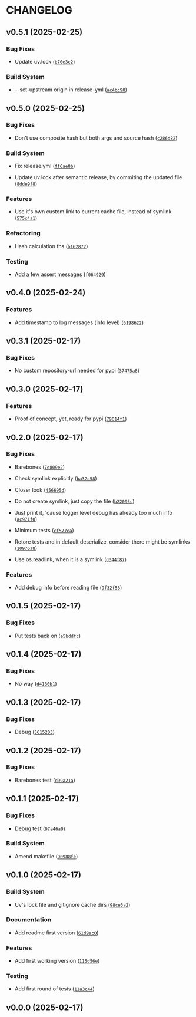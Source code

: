 # CHANGELOG


## v0.5.1 (2025-02-25)

### Bug Fixes

- Update uv.lock
  ([`b70e3c2`](https://github.com/edalfon/stepit/commit/b70e3c20bf4d07fd874ff320741f6b1423265cba))

### Build System

- --set-upstream origin in release-yml
  ([`ac4bc90`](https://github.com/edalfon/stepit/commit/ac4bc900bfddd5bcf526e79cf1ff193df6ac0d4d))


## v0.5.0 (2025-02-25)

### Bug Fixes

- Don't use composite hash but both args and source hash
  ([`c286d82`](https://github.com/edalfon/stepit/commit/c286d82d795c5f5236f338efa657ea88548f8867))

### Build System

- Fix release.yml
  ([`ff6ae0b`](https://github.com/edalfon/stepit/commit/ff6ae0b090311e90e3db3c856df3bad9330a24a4))

- Update uv.lock after semantic release, by commiting the updated file
  ([`8dde9f8`](https://github.com/edalfon/stepit/commit/8dde9f88ceaa6fda5138469977726c5c52829412))

### Features

- Use it's own custom link to current cache file, instead of symlink
  ([`575c4a1`](https://github.com/edalfon/stepit/commit/575c4a1630f8b04cc0a75e7d6a659ccb1b0fcc03))

### Refactoring

- Hash calculation fns
  ([`b162872`](https://github.com/edalfon/stepit/commit/b1628724238e0aba91100bc5d6a1a74823d48bfa))

### Testing

- Add a few assert messages
  ([`f064929`](https://github.com/edalfon/stepit/commit/f0649292d773bac8e9c12e1aa8053d16351c68f8))


## v0.4.0 (2025-02-24)

### Features

- Add timestamp to log messages (info level)
  ([`6198622`](https://github.com/edalfon/stepit/commit/6198622163368e590c2a5fd41c2de0da9a355e02))


## v0.3.1 (2025-02-17)

### Bug Fixes

- No custom repository-url needed for pypi
  ([`37475a8`](https://github.com/edalfon/stepit/commit/37475a86a57295d0abd4c0a7114cb9233b2aa464))


## v0.3.0 (2025-02-17)

### Features

- Proof of concept, yet, ready for pypi
  ([`79014f1`](https://github.com/edalfon/stepit/commit/79014f111479644bfda712f9cda5c8dd1e64683c))


## v0.2.0 (2025-02-17)

### Bug Fixes

- Barebones
  ([`7e809e2`](https://github.com/edalfon/stepit/commit/7e809e255586bc263afda93044e3b83993c8185e))

- Check symlink explicitly
  ([`ba32c58`](https://github.com/edalfon/stepit/commit/ba32c58970c40448ee5f2aee20b0a2bba91ac150))

- Closer look
  ([`456695d`](https://github.com/edalfon/stepit/commit/456695d98401b977e5a6b4f3eeade73c2903ff89))

- Do not create symlink, just copy the file
  ([`b22095c`](https://github.com/edalfon/stepit/commit/b22095c9826a500698544479c68f7446b2277d33))

- Just print it, 'cause logger level debug has already too much info
  ([`ac971f0`](https://github.com/edalfon/stepit/commit/ac971f01de2858d4ba5ce138ab9c90d9022f413e))

- Minimum tests
  ([`cf577ea`](https://github.com/edalfon/stepit/commit/cf577eaeffc081f591d785d01c0d8837b7a1f923))

- Retore tests and in default deserialize, consider there might be symlinks
  ([`10976a8`](https://github.com/edalfon/stepit/commit/10976a856c50a8217a623670127381c748e1cb92))

- Use os.readlink, when it is a symlink
  ([`d344f87`](https://github.com/edalfon/stepit/commit/d344f8799333fe1fbf145f7ed68386cadac061b6))

### Features

- Add debug info before reading file
  ([`9f32f53`](https://github.com/edalfon/stepit/commit/9f32f5336cf8d037a3e53e9e8fb11c6fc5594f70))


## v0.1.5 (2025-02-17)

### Bug Fixes

- Put tests back on
  ([`e5bddfc`](https://github.com/edalfon/stepit/commit/e5bddfc00a4826f8e438589f31d38fd4e0438d5d))


## v0.1.4 (2025-02-17)

### Bug Fixes

- No way
  ([`d4180b1`](https://github.com/edalfon/stepit/commit/d4180b139ba047b74e31cccf0e3919c17436632e))


## v0.1.3 (2025-02-17)

### Bug Fixes

- Debug
  ([`5615203`](https://github.com/edalfon/stepit/commit/56152038bd34593aaf64ea75cd86a29c807719ab))


## v0.1.2 (2025-02-17)

### Bug Fixes

- Barebones test
  ([`d99a21a`](https://github.com/edalfon/stepit/commit/d99a21a8f9478f94eec9f930c53047d12280c34b))


## v0.1.1 (2025-02-17)

### Bug Fixes

- Debug test
  ([`07a46a0`](https://github.com/edalfon/stepit/commit/07a46a0f254ce6466bd291119dca5191384a2ce1))

### Build System

- Amend makefile
  ([`90988fe`](https://github.com/edalfon/stepit/commit/90988febf0a6ddcc96bc949894b00073f7558825))


## v0.1.0 (2025-02-17)

### Build System

- Uv's lock file and gitignore cache dirs
  ([`98ce3a2`](https://github.com/edalfon/stepit/commit/98ce3a2d0117c514e42567f5bde865ed8f9c9cbb))

### Documentation

- Add readme first version
  ([`61d9ac0`](https://github.com/edalfon/stepit/commit/61d9ac0890c6f1586c90aed8dd02ef816ea5efb1))

### Features

- Add first working version
  ([`115d56e`](https://github.com/edalfon/stepit/commit/115d56e6165d71eacf192adb551ce9fd4b538164))

### Testing

- Add first round of tests
  ([`11a3c44`](https://github.com/edalfon/stepit/commit/11a3c44f5cd4bc27d60b7c4f8ec843db42c55c4a))


## v0.0.0 (2025-02-17)
